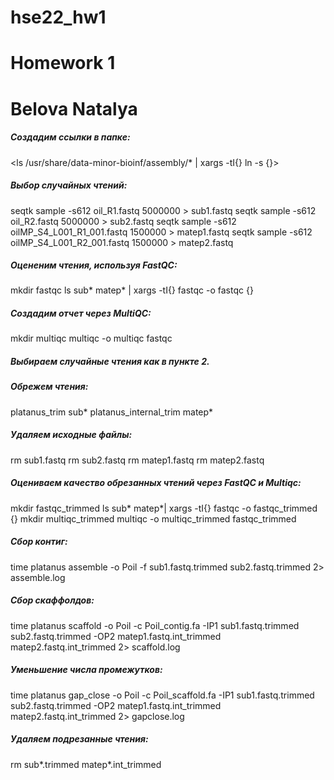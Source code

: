 # hse22_hw1
# Homework 1
# Belova Natalya

##### Создадим ссылки в папке:
<ls /usr/share/data-minor-bioinf/assembly/* | xargs -tI{} ln -s {}>

##### Выбор случайных чтений:
seqtk sample -s612 oil_R1.fastq 5000000 > sub1.fastq
seqtk sample -s612 oil_R2.fastq 5000000 > sub2.fastq
seqtk sample -s612 oilMP_S4_L001_R1_001.fastq 1500000 > matep1.fastq
seqtk sample -s612 oilMP_S4_L001_R2_001.fastq 1500000 > matep2.fastq

##### Оцененим чтения, используя FastQC:
mkdir fastqc
ls sub* matep* | xargs -tI{} fastqc -o fastqc {}

##### Создадим отчет через MultiQC:
mkdir multiqc
multiqc -o multiqc fastqc
##### Выбираем случaйные чтения как в пункте 2.
##### Обрежем чтения:
platanus_trim sub*
platanus_internal_trim matep*

##### Удаляем исходные файлы:
rm sub1.fastq
rm sub2.fastq
rm matep1.fastq
rm matep2.fastq
##### Oцениваем качество обрезанных чтений через FastQC и Multiqc:
mkdir fastqc_trimmed
ls sub* matep*| xargs -tI{} fastqc -o fastqc_trimmed {}
mkdir multiqc_trimmed
multiqc -o multiqc_trimmed fastqc_trimmed

##### Cбор контиг: 
time platanus assemble -o Poil -f sub1.fastq.trimmed sub2.fastq.trimmed 2> assemble.log

##### Сбор скаффолдов:
time platanus scaffold -o Poil -c Poil_contig.fa -IP1 sub1.fastq.trimmed sub2.fastq.trimmed -OP2 matep1.fastq.int_trimmed matep2.fastq.int_trimmed 2> scaffold.log

##### Уменьшение числа промежутков:

time platanus gap_close -o Poil -c Poil_scaffold.fa -IP1 sub1.fastq.trimmed sub2.fastq.trimmed -OP2 matep1.fastq.int_trimmed matep2.fastq.int_trimmed 2> gapclose.log

##### Удаляем подрезанные чтения:

rm sub*.trimmed matep*.int_trimmed
